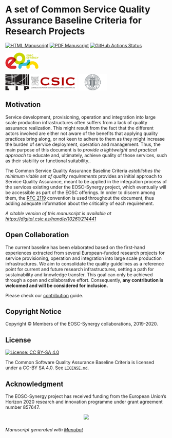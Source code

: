 # A set of Common Service Quality Assurance Baseline Criteria for Research Projects

[![HTML Manuscript](https://img.shields.io/badge/manuscript-HTML-blue.svg)](https://EOSC-synergy.github.io/service-qa-baseline/)
[![PDF Manuscript](https://img.shields.io/badge/manuscript-PDF-blue.svg)](https://EOSC-synergy.github.io/service-qa-baseline/manuscript.pdf)
[![GitHub Actions Status](https://github.com/EOSC-synergy/service-qa-baseline/workflows/Manubot/badge.svg)](https://github.com/EOSC-synergy/service-qa-baseline/actions)

<img src="content/images/logo-SYNERGY.png" height="50">

<p float="left">
    <img src="content/images/logo-LIP.png" height="50">
    <img src="content/images/logo-csic.png" height="50">
    <img src="content/images/logo-UPV.png" height="50">
</p>

## Motivation

Service development, provisioning, operation and integration into large
scale production infrastructures often suffers from a lack of
quality assurance realization. This might result from the fact that the
different actors involved are either not aware of the benefits that applying
quality practices bring along, or not keen to adhere to them as they might
increase the burden of service deployment, operation and management.
Thus, the main purpose of this
document is to _provide a lightweight and practical approach_ to educate and,
ultimately, achieve quality of those services, such as their stability or
functional suitability..

The Common Service Quality Assurance Baseline Criteria
_establishes the minimum viable set of quality requirements_ provides an initial
approach to Service Quality Assurance, meant to be applied in the integration
process of the services existing under the EOSC-Synergy project, which eventually
will be accessible as part of the EOSC offerings. In
order to discern among them, the [RFC 2119](https://www.ietf.org/rfc/rfc2119.txt)
convention is used throughout the document, thus adding adequate information
about the criticality of each requirement.

_A citable version of this manuscript is available at https://digital.csic.es/handle/10261/214441_

## Open Collaboration

The current baseline has been elaborated based on the first-hand
experiences extracted from several European-funded research projects for
service provisioning, operation and integration into large scale production
infrastructures. We aim to consolidate the quality guidelines as a
reference point for current and future research infrastructures, setting a
path for sustainability and knowledge transfer. This goal can only be achieved
through a open and collaborative effort. Consequently, __any contribution
is welcomed and will be considered for inclusion.__

Please check our [contribution](CONTRIBUTING.md) guide.

## Copyright Notice

Copyright © Members of the EOSC-Synergy collaborations, 2019-2020.

## License

[![License: CC BY-SA 4.0](https://img.shields.io/badge/License-CC%20BY--SA%204.0-lightgrey.svg)](https://creativecommons.org/licenses/by-sa/4.0/)

The Common Software Quality Assurance Baseline Criteria is licensed under a
CC-BY SA 4.0. See [`LICENSE.md`](LICENSE.md).

## Acknowledgment

The EOSC-Synergy project has received funding from the European Union’s Horizon
2020 research and innovation programme under grant agreement number 857647.

<p align="center">
  <img src="https://encrypted-tbn0.gstatic.com/images?q=tbn:ANd9GcT1WF4g5KH3PnQE_Ve10QFRS-gZ0NpCQ7Qr-_km1RqnOCEF1fQt">
</p>

###### _Manuscript generated with [Manubot](https://greenelab.github.io/manubot-rootstock/)_

